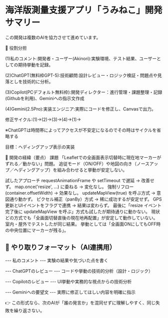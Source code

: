 # 海洋版測量支援アプリ「うみねこ」開発サマリー

この開発は複数のAIを協力させて進めています。

🔄 役割分担

(1)私のコメント:開発者・ユーザー(Akinori):実験環境、テスト結果、ユーザーとしての期待挙動を記録。

(2)ChatGPT(無料枠GPT-5):技術顧問:設計レビュー・ロジック検証・問題点や見落としを技術的に分析。

(3)Copilot(PCデフォルト無料枠):開発ディレクター：進行管理・課題整理・記録(Githubを利用)、Geminiへの指示文作成

(4)Gemini(2.5Pro):実装エンジニア:実際にコードを修正し、Canvasで出力。

修正サイクル:(1)→(2)→(3)→(4)→(1)→

※ChatGPTは時間帯によってアクセスが不安定になるのでその時はサイクルを省略する


目標：ヘディングアップ表示の実装

📝 開発の経緯（要点）
課題
「Leafletでの全画面表示切替時に現在地マーカーがずれる／動かない」問題。
追従モード（ON/OFF）や地図の向き（ノースアップ／ヘディングアップ）を組み合わせると挙動が安定しない。

試したアプローチ
requestAnimationFrame や setTimeout で遅延 → 改善せず。
map.once('resize', ...) に委ねる → 変化なし。
強制リフロー (container.offsetWidth) → 効果なし。
updateMapView(true) を呼ぶ方式 → 意図通り動かず。
ピクセル補正（panBy）方式 → 稀に成功するが安定せず。
GPS更新とUIイベントをフラグで連携 → 結果は変わらず。
最後に「resize イベント完了後に updateMapView を呼ぶ」方式も試したが期待通りに動かない。
現状 どの方式でも「全画面切替直後の現在地再配置」が安定して動作していない。
室内・屋外でテストしたが同じ結果。 挙動としては「全画面ONにしてもOFF時の中央位置にマーカーが残る」。

## 🧭 やり取りフォーマット（AI連携用）

--- 私のコメント ---
実験の結果や気づいた点を書く

--- ChatGPTのレビュー ---
コードや挙動の技術的分析（設計・ロジック）

--- Copilotのレビュー ---
UI挙動や実務的な視点からの技術分析

--- Geminiへの要望文 ---
実際に修正してほしい内容を明確に指示


👉 この形式なら、次のAIが「誰の発言か」を混同せずに理解しやすく、同じ失敗を繰り返さない。
